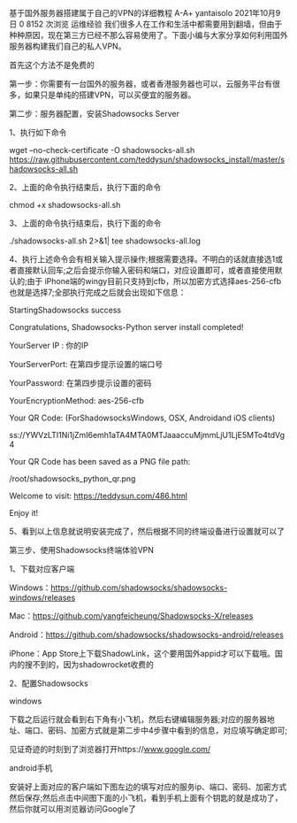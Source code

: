 基于国外服务器搭建属于自己的VPN的详细教程
A-A+ yantaisolo  2021年10月9日  0  8152 次浏览 运维经验
我们很多人在工作和生活中都需要用到翻墙，但由于种种原因，现在第三方已经不那么容易使用了。下面小编与大家分享如何利用国外服务器构建我们自己的私人VPN。

首先这个方法不是免费的

第一步：你需要有一台国外的服务器，或者香港服务器也可以，云服务平台有很多，如果只是单纯的搭建VPN，可以买便宜的服务器。

第二步：服务器配置，安装Shadowsocks Server

1、执行如下命令

wget –no-check-certificate -O shadowsocks-all.sh https://raw.githubusercontent.com/teddysun/shadowsocks_install/master/shadowsocks-all.sh

2、上面的命令执行结束后，执行下面的命令

chmod +x shadowsocks-all.sh

3、上面的命令执行结束后，执行下面的命令

./shadowsocks-all.sh 2>&1| tee shadowsocks-all.log

4、执行上述命令会有相关输入提示操作;根据需要选择。不明白的话就直接选1或者直接默认回车;之后会提示你输入密码和端口，对应设置即可，或者直接使用默认的;由于 iPhone端的wingy目前只支持到cfb，所以加密方式选择aes-256-cfb也就是选择7;全部执行完成之后就会出现如下信息：

StartingShadowsocks success

Congratulations, Shadowsocks-Python server install completed!

YourServer IP : 你的IP

YourServerPort: 在第四步提示设置的端口号

YourPassword: 在第四步提示设置的密码

YourEncryptionMethod: aes-256-cfb

Your QR Code: (ForShadowsocksWindows, OSX, Androidand iOS clients)

ss://YWVzLTI1Ni1jZmI6emh1aTA4MTA0MTJaaaccuMjmmLjU1LjE5MTo4tdVg4

Your QR Code has been saved as a PNG file path:

/root/shadowsocks_python_qr.png

Welcome to visit: https://teddysun.com/486.html

Enjoy it!

5、看到以上信息就说明安装完成了，然后根据不同的终端设备进行设置就可以了

第三步、使用Shadowsocks终端体验VPN

1、下载对应客户端

Windows：https://github.com/shadowsocks/shadowsocks-windows/releases

Mac：https://github.com/yangfeicheung/Shadowsocks-X/releases

Android：https://github.com/shadowsocks/shadowsocks-android/releases

iPhone：App Store上下载ShadowLink，这个要用国外appid才可以下载哦。国内的搜不到的，因为shadowrocket收费的

2、配置Shadowsocks

windows

下载之后运行就会看到右下角有小飞机，然后右键编辑服务器;对应的服务器地址、端口、密码、加密方式就是第二步中4步骤中看到的信息，对应填写确定即可;

见证奇迹的时刻到了浏览器打开https://www.google.com/

android手机

安装好上面对应的客户端如下图左边的填写对应的服务ip、端口、密码、加密方式然后保存;然后点击中间图下面的小飞机，看到手机上面有个钥匙的就是成功了，然后你就可以用浏览器访问Google了
